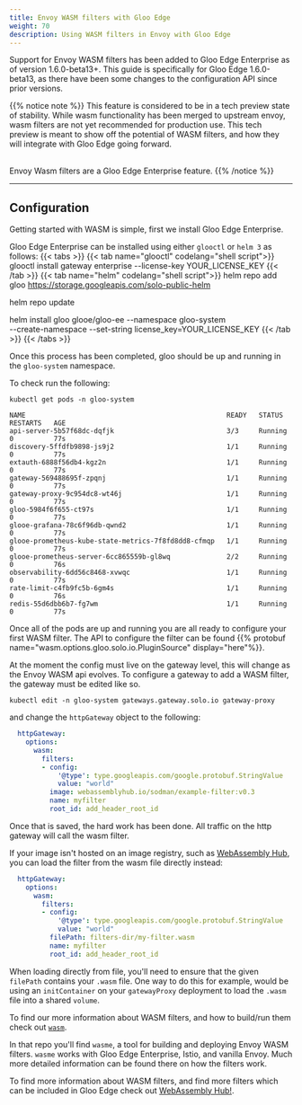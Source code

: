 ```yaml
---
title: Envoy WASM filters with Gloo Edge
weight: 70
description: Using WASM filters in Envoy with Gloo Edge
---
```


Support for Envoy WASM filters has been added to Gloo Edge Enterprise as of version 1.6.0-beta13+. This guide is specifically for Gloo Edge 1.6.0-beta13, as there have been some changes to the configuration API since prior versions.

{{% notice note %}}
This feature is considered to be in a tech preview state of stability. While wasm functionality has
been merged to upstream envoy, wasm filters are not yet recommended for production use. This tech preview 
is meant to show off the potential of WASM filters, and how they will integrate with Gloo Edge going forward. <br/><br/>

Envoy Wasm filters are a Gloo Edge Enterprise feature.
{{% /notice %}}

---

## Configuration

Getting started with WASM is simple, first we install Gloo Edge Enterprise.

Gloo Edge Enterprise can be installed using either `glooctl` or `helm 3` as follows:
{{< tabs >}}
{{< tab name="glooctl" codelang="shell script">}}
glooctl install gateway enterprise --license-key YOUR_LICENSE_KEY
{{< /tab >}}
{{< tab name="helm" codelang="shell script">}}
helm repo add gloo https://storage.googleapis.com/solo-public-helm

helm repo update

helm install gloo glooe/gloo-ee --namespace gloo-system \
  --create-namespace --set-string license_key=YOUR_LICENSE_KEY
{{< /tab >}}
{{< /tabs >}}

Once this process has been completed, gloo should be up and running in the `gloo-system` namespace.

To check run the following:
```shell script
kubectl get pods -n gloo-system
``` 
```shell script
NAME                                                  READY   STATUS    RESTARTS   AGE
api-server-5b57f68dc-dqfjk                            3/3     Running   0          77s
discovery-5ffdfb9898-js9j2                            1/1     Running   0          77s
extauth-6888f56db4-kgz2n                              1/1     Running   0          77s
gateway-569488695f-zpqnj                              1/1     Running   0          77s
gateway-proxy-9c954dc8-wt46j                          1/1     Running   0          77s
gloo-5984f6f655-ct97s                                 1/1     Running   0          77s
glooe-grafana-78c6f96db-qwnd2                         1/1     Running   0          77s
glooe-prometheus-kube-state-metrics-7f8fd8dd8-cfmqp   1/1     Running   0          77s
glooe-prometheus-server-6cc865559b-gl8wq              2/2     Running   0          76s
observability-6dd56c8468-xvwqc                        1/1     Running   0          77s
rate-limit-c4fb9fc5b-6gm4s                            1/1     Running   0          76s
redis-55d6dbb6b7-fg7wm                                1/1     Running   0          77s
```

Once all of the pods are up and running you are all ready to configure your first WASM filter. The API to configure the filter can be found {{% protobuf name="wasm.options.gloo.solo.io.PluginSource" display="here"%}}.

At the moment the config must live on the gateway level, this will change as the Envoy WASM api evolves. To configure a gateway
to add a WASM filter, the gateway must be edited like so.

```shell
kubectl edit -n gloo-system gateways.gateway.solo.io gateway-proxy
```

and change the `httpGateway` object to the following:

```yaml
  httpGateway:
    options:
      wasm:
        filters:
        - config:
            '@type': type.googleapis.com/google.protobuf.StringValue
            value: "world"
          image: webassemblyhub.io/sodman/example-filter:v0.3
          name: myfilter
          root_id: add_header_root_id
```

Once that is saved, the hard work has been done. All traffic on the http gateway will call the wasm filter.

If your image isn't hosted on an image registry, such as [WebAssembly Hub](https://webassemblyhub.io/), you can load the filter from the wasm file directly instead:

```yaml
  httpGateway:
    options:
      wasm:
        filters:
        - config:
            '@type': type.googleapis.com/google.protobuf.StringValue
            value: "world"
          filePath: filters-dir/my-filter.wasm
          name: myfilter
          root_id: add_header_root_id
```

When loading directly from file, you'll need to ensure that the given `filePath` contains your `.wasm` file. One way to do this for example, would be using an `initContainer` on your `gatewayProxy` deployment to load the `.wasm` file into a shared `volume`.

To find our more information about WASM filters, and how to build/run them check out [`wasm`](https://github.com/solo-io/wasm).

In that repo you'll find `wasme`, a tool for building and deploying Envoy WASM filters. `wasme` works with Gloo Edge Enterprise, Istio, and vanilla Envoy. Much more detailed information can be found there on how the filters work.

To find more information about WASM filters, and find more filters which can be included in Gloo Edge check out [WebAssembly Hub!](https://webassemblyhub.io/).
